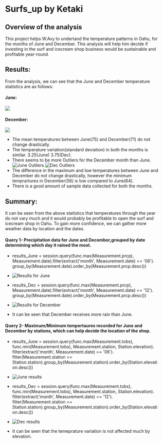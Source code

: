 # Surfs_up by Ketaki
## Overview of the analysis
This project helps W.Avy to undertand the temperature patterns in Oahu, for the months of June and December. This analysis will help him decide if investing in the surf and icecream shop business would be sustainable and profitable year-round.
## Results:
From the analysis, we can see that the June and December temperature statistics are as follows:
#### June:
![](https://github.com/ketpradh/surfs_up/blob/main/Resources/June%20Temp%20Statistics.PNG)
#### December:
![](https://github.com/ketpradh/surfs_up/blob/main/Resources/Dec%20Temp%20Statistics.PNG)
- The mean temperatures between June(75) and December(71) do not change drastically.
- The temperature variation(standard deviation) in both the months is similar. 3.25(June) 3.75(Dec).
- There seems to be more Outliers for the December month than June.
![June Outliers](https://github.com/ketpradh/surfs_up/blob/main/Resources/June%20Outliers.PNG)
![Dec Outliers](https://github.com/ketpradh/surfs_up/blob/main/Resources/Dec%20Outliers.PNG)
- The difference in the maximum and low temperatures between June and December do not change drastically, however the minimum temprartures in December(56) is low compared to June(64).
- There is a good amount of sample data collected for both the months.

## Summary: 
It can be seen from the above statistics that temperatures through the year do not vary much and it would probably be profitable to open the surf and icecream shop in Oahu. To gain more confidence, we can gather more weather data by location and the dates. 
#### Query 1- Precipitation data for June and December,grouped by date determining which day it rained the most.
- results_June = session.query(func.max(Measurement.prcp), Measurement.date).filter(extract('month', Measurement.date) == '06').\
  group_by(Measurement.date).order_by(Measurement.prcp.desc())

- ![Results for June](https://github.com/ketpradh/surfs_up/blob/main/Resources/June_Precipitation.PNG)

- results_Dec = session.query(func.max(Measurement.prcp), Measurement.date).filter(extract('month', Measurement.date) == '12').\
group_by(Measurement.date).order_by(Measurement.prcp.desc())
- ![Results for December](https://github.com/ketpradh/surfs_up/blob/main/Resources/Dec_Precipitation.PNG)

- It can be seen that December receives more rain than June.
#### Query 2- Maximum/Minimum tempertaures recorded for June and December by stations, which can help decide the location of the shop.
- results_June = session.query(func.max(Measurement.tobs), func.min(Measurement.tobs), Measurement.station, Station.elevation).\
                filter(extract('month', Measurement.date) == '06').\
                filter(Measurement.station == Station.station).group_by(Measurement.station).order_by(Station.elevation.desc())
- ![June results](https://github.com/ketpradh/surfs_up/blob/main/Resources/June%20temps%20by%20Station.PNG)

- results_Dec = session.query(func.max(Measurement.tobs), func.min(Measurement.tobs), Measurement.station, Station.elevation).\
                filter(extract('month', Measurement.date) == '12').\
                filter(Measurement.station == Station.station).group_by(Measurement.station).order_by(Station.elevation.desc())
- ![Dec results](https://github.com/ketpradh/surfs_up/blob/main/Resources/Dec%20temps%20by%20Station.PNG)            
- It can be seen that the temeprature variation is not affected much by elevation.

